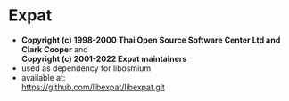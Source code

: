 # Expat

- **Copyright (c) 1998-2000 Thai Open Source Software Center Ltd and Clark Cooper** and \
  **Copyright (c) 2001-2022 Expat maintainers**
- used as dependency for libosmium
- available at: \
  https://github.com/libexpat/libexpat.git
